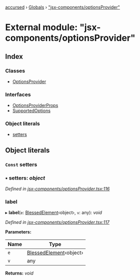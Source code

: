 [accursed](../README.md) › [Globals](../globals.md) › ["jsx-components/optionsProvider"](_jsx_components_optionsprovider_.md)

# External module: "jsx-components/optionsProvider"

## Index

### Classes

* [OptionsProvider](../classes/_jsx_components_optionsprovider_.optionsprovider.md)

### Interfaces

* [OptionsProviderProps](../interfaces/_jsx_components_optionsprovider_.optionsproviderprops.md)
* [SupportedOptions](../interfaces/_jsx_components_optionsprovider_.supportedoptions.md)

### Object literals

* [setters](_jsx_components_optionsprovider_.md#const-setters)

## Object literals

### `Const` setters

### ▪ **setters**: *object*

*Defined in [jsx-components/optionsProvider.tsx:116](https://github.com/cancerberoSgx/accursed/blob/5b2518e/src/jsx-components/optionsProvider.tsx#L116)*

###  label

▸ **label**(`e`: [BlessedElement](../classes/_declarations_blessed_d_.widgets.blessedelement.md)‹object›, `v`: any): *void*

*Defined in [jsx-components/optionsProvider.tsx:117](https://github.com/cancerberoSgx/accursed/blob/5b2518e/src/jsx-components/optionsProvider.tsx#L117)*

**Parameters:**

Name | Type |
------ | ------ |
`e` | [BlessedElement](../classes/_declarations_blessed_d_.widgets.blessedelement.md)‹object› |
`v` | any |

**Returns:** *void*
